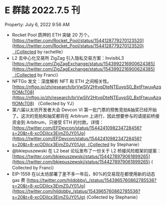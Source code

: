 # E 群誌 2022.7.5 刊

Property: July 6, 2022 9:56 AM

- Rocket Pool 质押的 ETH 突破 20 万个。[https://twitter.com/Rocket_Pool/status/1544128779270123520](https://twitter.com/Rocket_Pool/status/1544128779270123520)（Collected by rachellle）
- L2 去中心化交易所 ZigZag 引入隐私交易方案：InvisibL3 [https://twitter.com/ZigZagExchange/status/1543992216900624385](https://twitter.com/ZigZagExchange/status/1543992216900624385)（Collected by Franci）
- NFTGo 发文：深度解析 NFT 和 ETH 之间相关性。[https://nftgo.io/zh/research/brVwSIV2HtvqDteNTEuypS0_BxtFtwuvAzqfIOMcT08](https://nftgo.io/zh/research/brVwSIV2HtvqDteNTEuypS0_BxtFtwuvAzqfIOMcT08) （Collected by YJ）
- 第六届以太坊开发者大会 Devcon VI 第一批门票的预售竞拍&抽奖已经开始了。这次的竞拍和抽奖都将在 Arbitrum 上进行，因此想要参与的请提前桥接资金到 Arbitrum，只接受 ETH 的付款。详情：[https://twitter.com/EFDevcon/status/1544241098234728456?s=20&t=8-xcODilcx3EimZ0JY01Jg](https://twitter.com/EFDevcon/status/1544241098234728456?s=20&t=8-xcODilcx3EimZ0JY01Jg)（Collected by Stephanie）
- @bkiepuszewski 在 L2 beat 论坛发布了一份关于 L2 桥接风险框架的提案：[https://twitter.com/bkiepuszewski/status/1544278979061899265](https://twitter.com/bkiepuszewski/status/1544278979061899265) ( Collected by Franci）
- EIP-1559 在以太坊部署了差不多一年后，80%的交易现在都使用新的动态 gas 费 [https://twitter.com/hildobby\_/status/1543965760862785536?s=20&t=8-xcODilcx3EimZ0JY01Jg](https://twitter.com/hildobby_/status/1543965760862785536?s=20&t=8-xcODilcx3EimZ0JY01Jg) (Collected by Stephanie）
